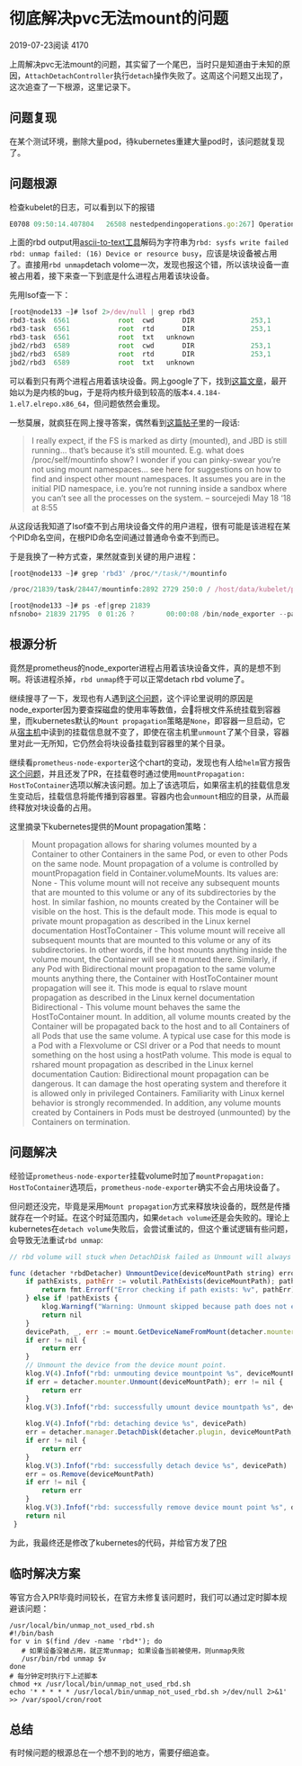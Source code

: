 # 彻底解决pvc无法mount的问题

2019-07-23阅读 4170

上周解决pvc无法mount的问题，其实留了一个尾巴，当时只是知道由于未知的原因，`AttachDetachController`执行`detach`操作失败了。这周这个问题又出现了，这次追查了一下根源，这里记录下。

## 问题复现

在某个测试环境，删除大量pod，待kubernetes重建大量pod时，该问题就复现了。

## 问题根源

检查kubelet的日志，可以看到以下的报错

```javascript
E0708 09:50:14.407804   26508 nestedpendingoperations.go:267] Operation for "\"kubernetes.io/rbd/k8s:kubernetes-dynamic-pvc-998825ec-9c79-11e9-a3b2-fa163ed7c802\"" failed. No retries permitted until 2019-07-08 09:50:14.907753132 +0800 CST m=+247869.135080115 (durationBeforeRetry 500ms). Error: "UnmountDevice failed for volume \"pvc-9984bdab-9c79-11e9-b8ba-fa163ed7c802\" (UniqueName: \"kubernetes.io/rbd/k8s:kubernetes-dynamic-pvc-998825ec-9c79-11e9-a3b2-fa163ed7c802\") on node \"10.125.54.133\" : rbd: failed to unmap device /dev/rbd3, error exit status 16, rbd output: [114 98 100 58 32 115 121 115 102 115 32 119 114 105 116 101 32 102 97 105 108 101 100 10 114 98 100 58 32 117 110 109 97 112 32 102 97 105 108 101 100 58 32 40 49 54 41 32 68 101 118 105 99 101 32 111 114 32 114 101 115 111 117 114 99 101 32 98 117 115 121 10]"
```

上面的rbd output用[ascii-to-text工具](https://www.browserling.com/tools/ascii-to-text)解码为字符串为`rbd: sysfs write failed rbd: unmap failed: (16) Device or resource busy`，应该是块设备被占用了。直接用`rbd unmap`detach volome一次，发现也报这个错，所以该块设备一直被占用着，接下来查一下到底是什么进程占用着该块设备。

先用lsof查一下：

```javascript
[root@node133 ~]# lsof 2>/dev/null | grep rbd3
rbd3-task  6561            root  cwd       DIR              253,1      4096          2 /
rbd3-task  6561            root  rtd       DIR              253,1      4096          2 /
rbd3-task  6561            root  txt   unknown                                         /proc/6561/exe
jbd2/rbd3  6589            root  cwd       DIR              253,1      4096          2 /
jbd2/rbd3  6589            root  rtd       DIR              253,1      4096          2 /
jbd2/rbd3  6589            root  txt   unknown                                         /proc/6589/exe
```

可以看到只有两个进程占用着该块设备。网上google了下，找到[这篇文章](https://www.fclose.com/linux-kernels/488425/jbd2-fix-use-after-free-in-kjournald2-linux-3-18-107/)，最开始以为是内核的bug，于是将内核升级到较高的版本`4.4.184-1.el7.elrepo.x86_64`，但问题依然会重现。

一愁莫展，就疯狂在网上搜寻答案，偶然看到[这篇帖子](https://unix.stackexchange.com/questions/437025/how-to-stop-jbd2-on-unmounted-filesystem)里的一段话:

>  I really expect, if the FS is marked as dirty (mounted), and JBD is still running… that’s because it’s still mounted. E.g. what does /proc/self/mountinfo show? I wonder if you can pinky-swear you’re not using mount namespaces… see here for suggestions on how to find and inspect other mount namespaces. It assumes you are in the initial PID namespace, i.e. you’re not running inside a sandbox where you can’t see all the processes on the system. – sourcejedi May 18 ‘18 at 8:55 

从这段话我知道了lsof查不到占用块设备文件的用户进程，很有可能是该进程在某个PID命名空间，在根PID命名空间通过普通命令查不到而已。

于是我换了一种方式查，果然就查到关键的用户进程：

```javascript
[root@node133 ~]# grep 'rbd3' /proc/*/task/*/mountinfo

/proc/21839/task/28447/mountinfo:2892 2729 250:0 / /host/data/kubelet/plugins/kubernetes.io/rbd/mounts/k8s-image-kubernetes-dynamic-pvc-c838258f-9c7a-11e9-a3b2-fa163ed7c802 rw,relatime - ext4 /dev/rbd3 rw,stripe=1024,data=ordered

[root@node133 ~]# ps -ef|grep 21839
nfsnobo+ 21839 21795  0 01:26 ?        00:00:08 /bin/node_exporter --path.procfs=/host/proc --path.sysfs=/host/sys --collector.filesystem.ignored-fs-types=^(autofs|binfmt_misc|bpf|cgroup2?|configfs|debugfs|devpts|devtmpfs|fusectl|hugetlbfs|mqueue|nsfs|overlay|proc|procfs|pstore|rpc_pipefs|securityfs|selinuxfs|squashfs|sysfs|tracefs|tmpfs)$ --collector.filesystem.ignored-mount-points=^/(dev|proc|sys|data/docker/.+|etc/.+|run/secrets)($|/) --path.rootfs=/host
```

## 根源分析

竟然是prometheus的node_exporter进程占用着该块设备文件，真的是想不到啊。将该进程杀掉，`rbd unmap`终于可以正常detach rbd volume了。

继续搜寻了一下，发现也有人遇到[这个问题](https://github.com/kubernetes/kubernetes/issues/54214#issuecomment-341357733)，这个评论里说明的原因是node_exporter因为要查探磁盘的使用率等数值，会将根文件系统挂载到容器里，而kubernetes默认的`Mount propagation`策略是`None`，即容器一旦启动，它从[宿主机](https://cloud.tencent.com/product/cdh?from=10680)中读到的挂载信息就不变了，即使在宿主机里`unmount`了某个目录，容器里对此一无所知，它仍然会将块设备挂载到容器里的某个目录。

继续看`prometheus-node-exporter`这个chart的变动，发现也有人给`helm`官方报告[这个问题](https://github.com/helm/charts/pull/11194)，并且还发了PR，在挂载卷时通过使用`mountPropagation: HostToContainer`选项以解决该问题。加上了该选项后，如果宿主机的挂载信息发生变动后，挂载信息将能传播到容器里。容器内也会`unmount`相应的目录，从而最终释放对块设备的占用。

这里摘录下kubernetes提供的Mount propagation策略：

>  Mount propagation allows for sharing volumes mounted by a Container to other Containers in the same Pod, or even to other Pods on the same node. Mount propagation of a volume is controlled by mountPropagation field in Container.volumeMounts. Its values are: None - This volume mount will not receive any subsequent mounts that are mounted to this volume or any of its subdirectories by the host. In similar fashion, no mounts created by the Container will be visible on the host. This is the default mode. This mode is equal to private mount propagation as described in the Linux kernel documentation HostToContainer - This volume mount will receive all subsequent mounts that are mounted to this volume or any of its subdirectories. In other words, if the host mounts anything inside the volume mount, the Container will see it mounted there. Similarly, if any Pod with Bidirectional mount propagation to the same volume mounts anything there, the Container with HostToContainer mount propagation will see it. This mode is equal to rslave mount propagation as described in the Linux kernel documentation Bidirectional - This volume mount behaves the same the HostToContainer mount. In addition, all volume mounts created by the Container will be propagated back to the host and to all Containers of all Pods that use the same volume. A typical use case for this mode is a Pod with a Flexvolume or CSI driver or a Pod that needs to mount something on the host using a hostPath volume. This mode is equal to rshared mount propagation as described in the Linux kernel documentation Caution: Bidirectional mount propagation can be dangerous. It can damage the host operating system and therefore it is allowed only in privileged Containers. Familiarity with Linux kernel behavior is strongly recommended. In addition, any volume mounts created by Containers in Pods must be destroyed (unmounted) by the Containers on termination. 

## 问题解决

经验证`prometheus-node-exporter`挂载volume时加了`mountPropagation: HostToContainer`选项后，`prometheus-node-exporter`确实不会占用块设备了。

但问题还没完，毕竟是采用`Mount propagation`方式来释放块设备的，既然是传播就存在一个时延。在这个时延范围内，如果`detach volume`还是会失败的。理论上kubernetes在`detach volume`失败后，会尝试重试的，但这个重试逻辑有些问题，会导致无法重试`rbd unmap`:

```javascript
// rbd volume will stuck when DetachDisk failed as Unmount will always returen not mounted

func (detacher *rbdDetacher) UnmountDevice(deviceMountPath string) error { 
 	if pathExists, pathErr := volutil.PathExists(deviceMountPath); pathErr != nil { 
 		return fmt.Errorf("Error checking if path exists: %v", pathErr) 
 	} else if !pathExists { 
 		klog.Warningf("Warning: Unmount skipped because path does not exist: %v", deviceMountPath) 
 		return nil 
 	} 
 	devicePath, _, err := mount.GetDeviceNameFromMount(detacher.mounter, deviceMountPath) 
 	if err != nil { 
 		return err 
 	} 
 	// Unmount the device from the device mount point. 
 	klog.V(4).Infof("rbd: unmouting device mountpoint %s", deviceMountPath) 
 	if err = detacher.mounter.Unmount(deviceMountPath); err != nil { 
 		return err 
 	} 
 	klog.V(3).Infof("rbd: successfully umount device mountpath %s", deviceMountPath) 
  
 	klog.V(4).Infof("rbd: detaching device %s", devicePath) 
 	err = detacher.manager.DetachDisk(detacher.plugin, deviceMountPath, devicePath) 
 	if err != nil { 
 		return err 
 	} 
 	klog.V(3).Infof("rbd: successfully detach device %s", devicePath) 
 	err = os.Remove(deviceMountPath) 
 	if err != nil { 
 		return err 
 	} 
 	klog.V(3).Infof("rbd: successfully remove device mount point %s", deviceMountPath) 
 	return nil 
 } 
```

为此，我最终还是修改了kubernetes的代码，并给官方发了[PR](https://github.com/kubernetes/kubernetes/pull/79940)

## 临时解决方案

等官方合入PR毕竟时间较长，在官方未修复该问题时，我们可以通过定时脚本规避该问题：

```
/usr/local/bin/unmap_not_used_rbd.sh
#!/bin/bash
for v in $(find /dev -name 'rbd*'); do
   # 如果设备没被占用，就正常unmap; 如果设备当前被使用，则unmap失败
   /usr/bin/rbd unmap $v
done
# 每分钟定时执行下上述脚本
chmod +x /usr/local/bin/unmap_not_used_rbd.sh
echo '* * * * * /usr/local/bin/unmap_not_used_rbd.sh >/dev/null 2>&1' >> /var/spool/cron/root
```

## 总结

有时候问题的根源总在一个想不到的地方，需要仔细追查。